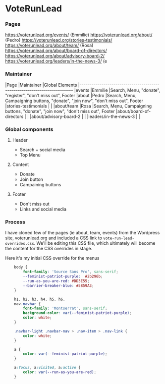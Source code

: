 # VoteRunLead

### Pages

https://voterunlead.org/events/ (Emmilie)
https://voterunlead.org/about/ (Pedro)
https://voterunlead.org/stories-testimonials/
https://voterunlead.org/about/team/ (Rosa)
https://voterunlead.org/about/board-of-directors/
https://voterunlead.org/about/advisory-board-2/
https://voterunlead.org/leaders/in-the-news-3/ (e


### Maintainer

|Page                      |Maintainer    |Global Elements
|--------------------------------------------------------------------------
|events                    |Emmilie       |Search, Menu, "donate", "register", "don't miss out", Footer
|about                     |Pedro         |Search, Menu, Campaigning buttons, "donate", "join now", "don't miss out", Footer
|stories-testimonials      |              |
|about/team                |Rosa          |Search, Menu, Campaigning buttons, "donate", "join now", "don't miss out", Footer
|about/board-of-directors  |              |
|about/advisory-board-2    |              |
|leaders/in-the-news-3     |              |


### Global components

1) Header
    * Search + social media
    * Top Menu

2) Content
    * Donate
    * Join button
    * Campaining buttons

3) Footer
    * Don't miss out
    * Links and social media



### Process

I have cloned few of the pages (ie about, team, events) from the Wordpress site, voterunlead.org and included a CSS link to `vote-run-lead-overrides.css`. We'll be editing this CSS file, which ultimately will become the content for the CSS overrides in stage.

Here it's my initial CSS override for the menus

```css
    body {
        font-family: 'Source Sans Pro', sans-serif;
        --feminist-patriot-purple:  #2b296b;
        --run-as-you-are-red: #DD3E55;
        --barrier-breaker-blue: #5859A3;
    }

    h1, h2, h3, h4, h5, h6,
    nav.navbar {
        font-family: 'Montserrat', sans-serif;
        background-color: var(--feminist-patriot-purple);
        color: white;
    }

    .navbar-light .navbar-nav > .nav-item > .nav-link {
        color: white;
    }

    a {
        color: var(--feminist-patriot-purple);
    }

    a:focus, a:visited, a:active {
        color: var(--run-as-you-are-red);
    }
```

